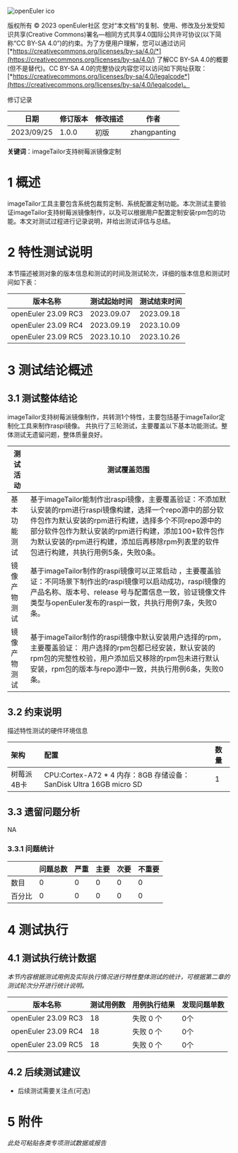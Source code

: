 ![openEuler ico](../../images/openEuler.png)

版权所有 © 2023  openEuler社区
 您对“本文档”的复制、使用、修改及分发受知识共享(Creative Commons)署名—相同方式共享4.0国际公共许可协议(以下简称“CC BY-SA 4.0”)的约束。为了方便用户理解，您可以通过访问[*https://creativecommons.org/licenses/by-sa/4.0/*](https://creativecommons.org/licenses/by-sa/4.0/) 了解CC BY-SA 4.0的概要 (但不是替代)。CC BY-SA 4.0的完整协议内容您可以访问如下网址获取：[*https://creativecommons.org/licenses/by-sa/4.0/legalcode*](https://creativecommons.org/licenses/by-sa/4.0/legalcode)。

修订记录

| 日期       | 修订版本 | 修改描述 | 作者         |
| ---------- | -------- |------| ------------ |
| 2023/09/25 | 1.0.0    | 初版   | zhangpanting |

**关键词**：imageTailor支持树莓派镜像定制


# 1   概述
imageTailor工具主要包含系统包裁剪定制、系统配置定制功能。本次测试主要验证imageTailor支持树莓派镜像制作，以及可以根据用户配置定制安装rpm包的功能。本文对测试过程进行记录说明，并给出测试评估与总结。
# 2   特性测试说明

本节描述被测对象的版本信息和测试的时间及测试轮次，详细的版本信息和测试时间如下表：

| 版本名称                    | 测试起始时间     | 测试结束时间     |
| --------------------------- |------------|------------|
| openEuler 23.09 RC3 | 2023.09.07 | 2023.09.18 |
| openEuler 23.09 RC4 | 2023.09.19 | 2023.10.09 |
| openEuler 23.09 RC5 | 2023.10.10 | 2023.10.26 |




# 3   测试结论概述

##  3.1 测试整体结论

imageTailor支持树莓派镜像制作，共转测1个特性，主要包括基于imageTailor定制化工具来制作raspi镜像。
共执行了三轮测试，主要覆盖以下基本功能测试。整体测试无遗留问题，整体质量良好。

| 测试活动     | 测试覆盖范围                                                                                                                                                                            |
| ------------ |-----------------------------------------------------------------------------------------------------------------------------------------------------------------------------------|
| 基本功能测试 | 基于imageTailor能制作出raspi镜像，主要覆盖验证：不添加默认安装的rpm进行raspi镜像构建，选择一个repo源中的部分软件包作为默认安装的rpm进行构建，选择多个不同repo源中的部分软件包作为默认安装的rpm进行构建，添加100+软件包作为默认安装的rpm进行构建，添加后再移除rpm列表里的软件包进行构建，共执行用例5条，失败0条。 |
| 镜像产物测试 | 基于imageTailor制作的raspi镜像可以正常启动 ，主要覆盖验证：不同场景下制作出的raspi镜像可以启动成功，raspi镜像的产品名称、版本号、release 号与配置信息一致，验证镜像文件类型与openEuler发布的raspi一致，共执行用例7条，失败0条。                                         |
| 镜像产物测试 | 基于imageTailor制作的raspi镜像中默认安装用户选择的rpm，主要覆盖验证： 用户选择的rpm包都已经安装，默认安装的rpm包的完整性校验，用户添加后又移除的rpm包未进行默认安装，rpm包的版本与repo源中一致，共执行用例6条，失败0条。                                                                   |


##  3.2 约束说明

描述特性测试的硬件环境信息

| 架构    |  配置                                     | 数量 |
| :------ | :--------------------------------------- | :--- |
| 树莓派4B卡| CPU:Cortex-A72 * 4 内存：8GB 存储设备：SanDisk Ultra 16GB micro SD | 1    |


## 3.3 遗留问题分析
NA

### 3.3.1 问题统计

|        | 问题总数 | 严重 | 主要 | 次要 | 不重要 |
| ------ | -------- | ---- | ---- | ---- | ------ |
| 数目   | 0        | 0    | 0    | 0    | 0      |
| 百分比 | 0        | 0    | 0    | 0    | 0      |

# 4   测试执行

##  4.1 测试执行统计数据

*本节内容根据测试用例及实际执行情况进行特性整体测试的统计，可根据第二章的测试轮次分开进行统计说明。*

| 版本名称                    | 测试用例数 | 用例执行结果 | 发现问题单数 |
| --------------------------- |-------| ------------ | ------------ |
| openEuler 23.09 RC3 | 18    | 失败 0 个    | 0个          |
| openEuler 23.09 RC4 | 18    | 失败 0 个    | 0个          |
| openEuler 23.09 RC5 | 18    | 失败 0 个    | 0个          |

## 4.2   后续测试建议

- 后续测试需要关注点(可选)


# 5     附件

*此处可粘贴各类专项测试数据或报告*